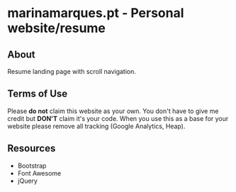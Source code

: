 <h1> marinamarques.pt - Personal website/resume</h1>

<h2>About</h2>
Resume landing page with scroll navigation.<br>

<h2>Terms of Use</h2>
Please <b>do not</b> claim this website as your own. You don't have to give me credit but <b>DON'T</b> claim it's your code.
When you use this as a base for your website please remove all tracking (Google Analytics, Heap).

<h2>Resources</h2>
<ul>
<li>Bootstrap</li>
<li>Font Awesome</li>
<li>jQuery</li>
</ul>

